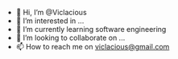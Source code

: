 - 👋 Hi, I’m @Viclacious
- 👀 I’m interested in ...
- 🌱 I’m currently learning software engineering 
- 💞️ I’m looking to collaborate on ...
- 📫 How to reach me on viclacious@gmail.com

<!---
Viclacious/Viclacious is a ✨ special ✨ repository because its `README.md` (this file) appears on your GitHub profile.
You can click the Preview link to take a look at your changes.
--->
